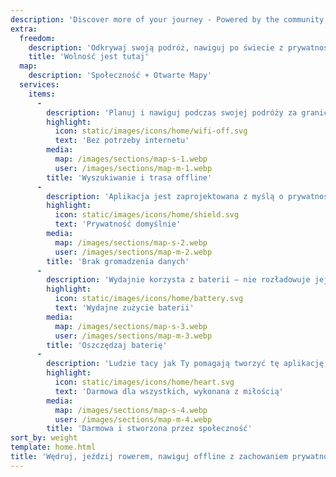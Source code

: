```yaml
---
description: 'Discover more of your journey - Powered by the community'
extra:
  freedom:
    description: 'Odkrywaj swoją podróż, nawiguj po świecie z prywatnością i społecznością na pierwszym planie.'
    title: 'Wolność jest tutaj'
  map:
    description: 'Społeczność + Otwarte Mapy'
  services:
    items:
      - 
        description: 'Planuj i nawiguj podczas swojej podróży za granicą tylko z GPS-em, bez potrzeby korzystania z danych mobilnych. Wyszukuj punkty orientacyjne podczas odległych wędrówek pieszych i rowerowych.'
        highlight:
          icon: static/images/icons/home/wifi-off.svg
          text: 'Bez potrzeby internetu'
        media:
          map: /images/sections/map-s-1.webp
          user: /images/sections/map-m-1.webp
        title: 'Wyszukiwanie i trasa offline'
      - 
        description: 'Aplikacja jest zaprojektowana z myślą o prywatności - nie identyfikuje użytkowników, nie śledzi Cię i nie gromadzi żadnych informacji. CoMaps została również zaudytowana przez <span class="text-icon"><svg viewBox="0 0 19 19"><use href="#icon-exodus"></use></svg> [Exodus](https://reports.exodus-privacy.eu.org/reports/app.comaps.google/latest/).'
        highlight:
          icon: static/images/icons/home/shield.svg
          text: 'Prywatność domyślnie'
        media:
          map: /images/sections/map-s-2.webp
          user: /images/sections/map-m-2.webp
        title: 'Brak gromadzenia danych'
      - 
        description: 'Wydajnie korzysta z baterii – nie rozładowuje jej jak inne aplikacje nawigacyjne.'
        highlight:
          icon: static/images/icons/home/battery.svg
          text: 'Wydajne zużycie baterii'
        media:
          map: /images/sections/map-s-3.webp
          user: /images/sections/map-m-3.webp
        title: 'Oszczędzaj baterię'
      - 
        description: 'Ludzie tacy jak Ty pomagają tworzyć tę aplikację, dodając lokalizacje do <span class="text-icon"><svg viewBox="0 0 19 19"><use href="#icon-open-street-map"></use></svg>[OpenStreetMap](https://openstreetmap.org)</span>, przekazując opinie o funkcjach i współtworząc kod na <span class="text-icon"><svg viewbox="0 0 4.233 4.233"> <use href="#icon-codeberg"></use></svg> [Codeberg](https://codeberg.org/comaps)</span>, by wspólnie tworzyć wspaniałe mapy. Ten projekt jest forkiem Organic Maps i Maps.Me i jest napędzany społecznością open-source.'
        highlight:
          icon: static/images/icons/home/heart.svg
          text: 'Darmowa dla wszystkich, wykonana z miłością'
        media:
          map: /images/sections/map-s-4.webp
          user: /images/sections/map-m-4.webp
        title: 'Darmowa i stworzona przez społeczność'
sort_by: weight
template: home.html
title: 'Wędruj, jeździj rowerem, nawiguj offline z zachowaniem prywatności'
---
```

